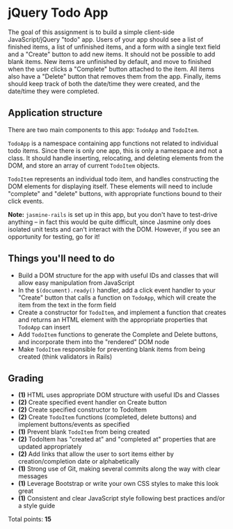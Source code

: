 # jQuery Todo App

The goal of this assignment is to build a simple client-side JavaScript/jQuery "todo" app. Users of your app should see a list of finished items, a list of unfinished items, and a form with a single text field and a "Create" button to add new items. It should not be possible to add blank items. New items are unfinished by default, and move to finished when the user clicks a "Complete" button attached to the item. All items also have a "Delete" button that removes them from the app. Finally, items should keep track of both the date/time they were created, and the date/time they were completed.

## Application structure

There are two main components to this app: `TodoApp` and `TodoItem`.

`TodoApp` is a namespace containing app functions not related to individual todo items. Since there is only one app, this is only a namespace and not a class. It should handle inserting, relocating, and deleting elements from the DOM, and store an array of current `TodoItem` objects.

`TodoItem` represents an individual todo item, and handles constructing the DOM elements for displaying itself. These elements will need to include "complete" and "delete" buttons, with appropriate functions bound to their click events.

**Note:** `jasmine-rails` is set up in this app, but you don't have to test-drive anything &ndash; in fact this would be quite difficult, since Jasmine only does isolated unit tests and can't interact with the DOM. However, if you see an opportunity for testing, go for it!

## Things you'll need to do

* Build a DOM structure for the app with useful IDs and classes that will allow easy manipulation from JavaScript
* In the `$(document).ready()` handler, add a click event handler to your "Create" button that calls a function on `TodoApp`, which will create the item from the text in the form field
* Create a constructor for `TodoItem`, and implement a function that creates and returns an HTML element with the appropriate properties that `TodoApp` can insert
* Add `TodoItem` functions to generate the Complete and Delete buttons, and incorporate them into the "rendered" DOM node
* Make `TodoItem` responsible for preventing blank items from being created (think validators in Rails)

## Grading

- **(1)** HTML uses appropriate DOM structure with useful IDs and Classes
- **(2)** Create specified event handler on Create button
- **(2)** Create specified constructor to TodoItem
- **(2)** Create `TodoItem` functions (completed, delete buttons) and implement buttons/events as specified
- **(1)** Prevent blank `TodoItem` from being created
- **(2)** TodoItem has "created at" and "completed at" properties that are updated appropriately
- **(2)** Add links that allow the user to sort items either by creation/completion date or alphabetically
- **(1)** Strong use of Git, making several commits along the way with clear messages
- **(1)** Leverage Bootstrap or write your own CSS styles to make this look great
- **(1)** Consistent and clear JavaScript style following best practices and/or a style guide

Total points: **15**
